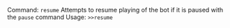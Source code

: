 Command: `resume`
Attempts to resume playing of the bot if it is paused with the `pause` command
Usage:
```>>resume```